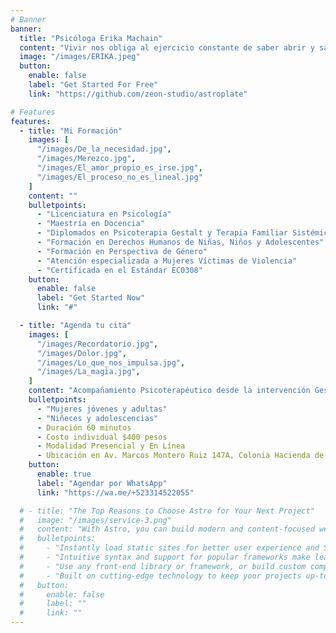 ```yaml
---
# Banner
banner:
  title: "Psicóloga Erika Machain"
  content: "Vivir nos obliga al ejercicio constante de saber abrir y saber cerrar, expandir y contraer, ganar y perder, ampliar y reducir, amar y doler. - Joan Garriga"
  image: "/images/ERIKA.jpeg"
  button:
    enable: false
    label: "Get Started For Free"
    link: "https://github.com/zeon-studio/astroplate"

# Features
features:
  - title: "Mi Formación"
    images: [
      "/images/De_la_necesidad.jpg", 
      "/images/Merezco.jpg",
      "/images/El_amor_propio_es_irse.jpg",
      "/images/El_proceso_no_es_lineal.jpg"
    ]
    content: ""
    bulletpoints:
      - "Licenciatura en Psicología"
      - "Maestría en Docencia"
      - "Diplomados en Psicoterapia Gestalt y Terapia Familiar Sistémica"
      - "Formación en Derechos Humanos de Niñas, Niños y Adolescentes"
      - "Formación en Perspectiva de Género"
      - "Atención especializada a Mujeres Víctimas de Violencia"
      - "Certificada en el Estándar EC0308"
    button:
      enable: false
      label: "Get Started Now"
      link: "#"

  - title: "Agenda tu cita"
    images: [
      "/images/Recordatorio.jpg",
      "/images/Dolor.jpg", 
      "/images/Lo_que_nos_impulsa.jpg",
      "/images/La_magia.jpg",
    ]
    content: "Acompañamiento Psicoterapéutico desde la intervención Gestáltica con Perspectiva de Género"
    bulletpoints:
      - "Mujeres jóvenes y adultas"
      - "Niñeces y adolescencias"
      - Duración 60 minutos
      - Costo individual $400 pesos
      - Modalidad Presencial y En Línea
      - Ubicación en Av. Marcos Montero Ruiz 147A, Colonia Hacienda de Tlaquepaque, San Pedro Tlaquepaque, Jalisco
    button:
      enable: true
      label: "Agendar por WhatsApp"
      link: "https://wa.me/+523314522055"

  # - title: "The Top Reasons to Choose Astro for Your Next Project"
  #   image: "/images/service-3.png"
  #   content: "With Astro, you can build modern and content-focused websites without sacrificing performance or ease of use."
  #   bulletpoints:
  #     - "Instantly load static sites for better user experience and SEO."
  #     - "Intuitive syntax and support for popular frameworks make learning and using Astro a breeze."
  #     - "Use any front-end library or framework, or build custom components, for any project size."
  #     - "Built on cutting-edge technology to keep your projects up-to-date with the latest web standards."
  #   button:
  #     enable: false
  #     label: ""
  #     link: ""
---
```

